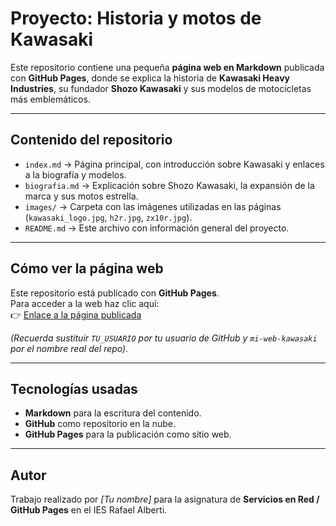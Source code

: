 # Proyecto: Historia y motos de Kawasaki

Este repositorio contiene una pequeña **página web en Markdown** publicada con **GitHub Pages**, donde se explica la historia de **Kawasaki Heavy Industries**, su fundador **Shozo Kawasaki** y sus modelos de motocicletas más emblemáticos.

---

## Contenido del repositorio
- `index.md` → Página principal, con introducción sobre Kawasaki y enlaces a la biografía y modelos.
- `biografia.md` → Explicación sobre Shozo Kawasaki, la expansión de la marca y sus motos estrella.
- `images/` → Carpeta con las imágenes utilizadas en las páginas (`kawasaki_logo.jpg`, `h2r.jpg`, `zx10r.jpg`).
- `README.md` → Este archivo con información general del proyecto.

---

## Cómo ver la página web
Este repositorio está publicado con **GitHub Pages**.  
Para acceder a la web haz clic aquí:  
👉 [Enlace a la página publicada](https://davidcode-ai.github.io/Motos/)

*(Recuerda sustituir `TU_USUARIO` por tu usuario de GitHub y `mi-web-kawasaki` por el nombre real del repo).*

---

## Tecnologías usadas
- **Markdown** para la escritura del contenido.
- **GitHub** como repositorio en la nube.
- **GitHub Pages** para la publicación como sitio web.

---

## Autor
Trabajo realizado por *[Tu nombre]* para la asignatura de **Servicios en Red / GitHub Pages** en el IES Rafael Alberti.

